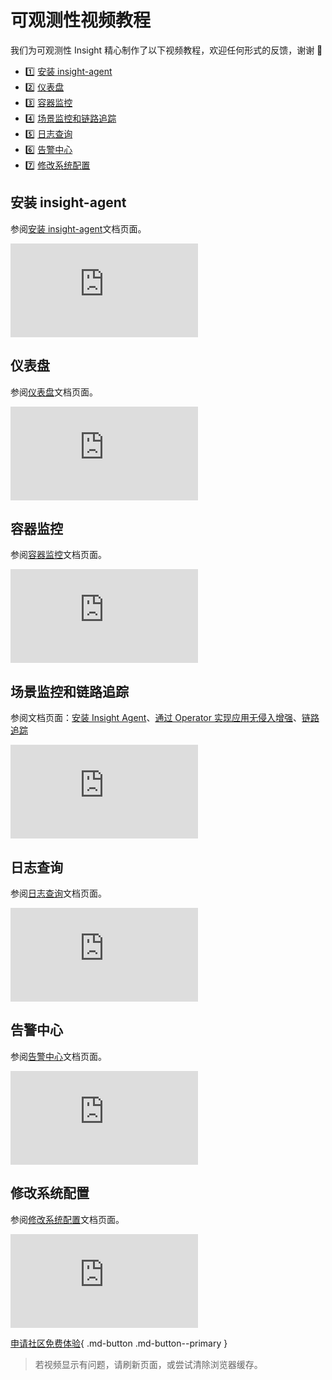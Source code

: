 # 可观测性视频教程

我们为可观测性 Insight 精心制作了以下视频教程，欢迎任何形式的反馈，谢谢 🙏

<div class="grid cards" markdown>

- :one: [安装 insight-agent](#insight-agent)
- :two: [仪表盘](#_2)
- :three: [容器监控](#_3)
- :four: [场景监控和链路追踪](#_4)
- :five: [日志查询](#_5)
- :six: [告警中心](#_6)
- :seven: [修改系统配置](#_7)

</div>

## 安装 insight-agent

参阅[安装 insight-agent](../insight/user-guide/quickstart/install-agent.md)文档页面。

<div class="responsive-video-container">
<iframe src="https://harbor-test2.cn-sh2.ufileos.com/docs/videos/insight-agent.mp4" scrolling="no" border="0" frameborder="no" framespacing="0" allowfullscreen="true"> </iframe>
</div>

## 仪表盘

参阅[仪表盘](../insight/user-guide/dashboard/dashboard.md)文档页面。

<div class="responsive-video-container">
<iframe src="https://harbor-test2.cn-sh2.ufileos.com/docs/videos/dashboard.mp4" scrolling="no" border="0" frameborder="no" framespacing="0" allowfullscreen="true"> </iframe>
</div>

## 容器监控

参阅[容器监控](../ghippo/user-guide/workspace/folders.md)文档页面。

<div class="responsive-video-container">
<iframe src="https://harbor-test2.cn-sh2.ufileos.com/docs/videos/container-monitor.mp4" scrolling="no" border="0" frameborder="no" framespacing="0" allowfullscreen="true"> </iframe>
</div>

## 场景监控和链路追踪

参阅文档页面：[安装 Insight Agent](../insight/user-guide/quickstart/install-agent.md)、[通过 Operator 实现应用无侵入增强](../insight/user-guide/quickstart/otel/operator.md)、[链路追踪](../insight/user-guide/data-query/trace.md)

<div class="responsive-video-container">
<iframe src="https://harbor-test2.cn-sh2.ufileos.com/docs/videos/trace.mp4" scrolling="no" border="0" frameborder="no" framespacing="0" allowfullscreen="true"> </iframe>
</div>

## 日志查询

参阅[日志查询](../insight/user-guide/data-query/log.md)文档页面。

<div class="responsive-video-container">
<iframe src="https://harbor-test2.cn-sh2.ufileos.com/docs/videos/logs.mp4" scrolling="no" border="0" frameborder="no" framespacing="0" allowfullscreen="true"> </iframe>
</div>

## 告警中心

参阅[告警中心](../insight/user-guide/alert-center/alert-rule.md)文档页面。

<div class="responsive-video-container">
<iframe src="https://harbor-test2.cn-sh2.ufileos.com/docs/videos/alerts.mp4" scrolling="no" border="0" frameborder="no" framespacing="0" allowfullscreen="true"> </iframe>
</div>

## 修改系统配置

参阅[修改系统配置](../insight/user-guide/system-config/modify-config.md)文档页面。

<div class="responsive-video-container">
<iframe src="https://harbor-test2.cn-sh2.ufileos.com/docs/videos/sys-config.mp4" scrolling="no" border="0" frameborder="no" framespacing="0" allowfullscreen="true"> </iframe>
</div>

[申请社区免费体验](../dce/license0.md){ .md-button .md-button--primary }

> 若视频显示有问题，请刷新页面，或尝试清除浏览器缓存。
